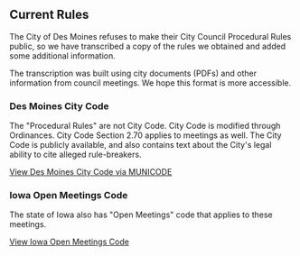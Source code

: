 ## Current Rules

The City of Des Moines refuses to make their City Council Procedural Rules public, 
so we have transcribed a copy of the rules we obtained and added some additional information.

The transcription was built using city documents (PDFs) and other information from council meetings.
We hope this format is more accessible.

### Des Moines City Code

The "Procedural Rules" are not City Code. 
City Code is modified through Ordinances. 
City Code Section 2.70 applies to meetings as well. 
The City Code is publicly available, 
and also contains text about the City's legal ability to cite alleged rule-breakers.

[View Des Moines City Code via MUNICODE](https://library.municode.com/ia/des_moines/codes/code_of_ordinances?nodeId=MUCO_CH2AD_ARTIIICICO_DIV1GE_S2-70ME)

### Iowa Open Meetings Code

The state of Iowa also has "Open Meetings" code that applies to these meetings.

[View Iowa Open Meetings Code](https://ipib.iowa.gov/open-meetings)
